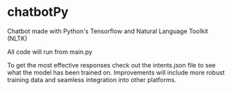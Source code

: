 # chatbotPy
Chatbot made with Python's Tensorflow and Natural Language Toolkit (NLTK)

All code will run from main.py

To get the most effective responses check out the intents.json file to see what the model has been trained on. Improvements will include more robust training data and seamless integration into other platforms.
